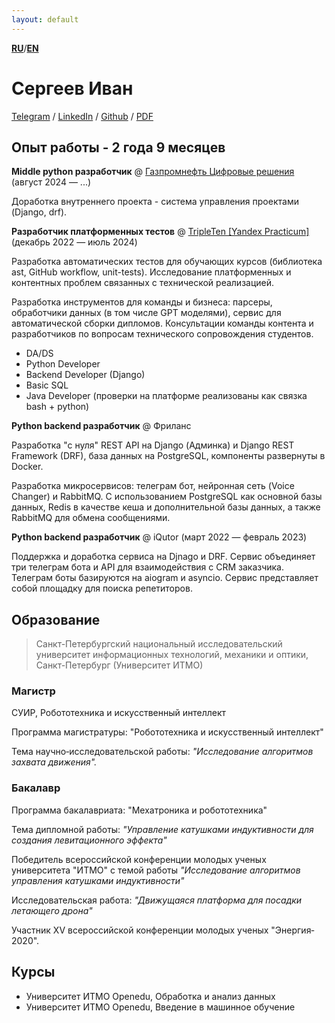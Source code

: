 ```yaml
---
layout: default
---
```


[**RU**](./index.html)/[**EN**](./resume_en.html)

# Сергеев Иван


[Telegram](https://t.me/Sergeevid) / [LinkedIn](https://www.linkedin.com/in/ivan-sergeev-b0b659254/) / [Github](https://github.com/seroburomalinoviy) / [PDF](./CV.pdf)


## Опыт работы - 2 года 9 месяцев

**Middle python разработчик** @ [Газпромнефть Цифровые решения](https://ds.gazprom-neft.ru/) (август 2024 — ...)

Доработка внутреннего проекта - система управления проектами (Django, drf).



**Разработчик платформенных тестов** @ [TripleTen \[Yandex Practicum\]](https://tripleten.com) (декабрь 2022 — июль 2024)

Разработка автоматических тестов для обучающих курсов (библиотека ast, GitHub workflow, unit-tests).
Исследование платформенных и контентных проблем связанных с технической реализацией.

Разработка инструментов для команды и бизнеса: парсеры, обработчики данных (в том числе GPT моделями), сервис для автоматической сборки дипломов.
Консультации команды контента и разработчиков по вопросам технического сопровождения студентов.

- DA/DS
- Python Developer
- Backend Developer (Django)
- Basic SQL
- Java Developer (проверки на платформе реализованы как связка bash + python)

**Python backend разработчик** @ Фриланс

Разработка "с нуля" REST API на Django (Админка) и Django REST Framework (DRF), база данных на PostgreSQL, компоненты развернуты в Docker.

Разработка микросервисов: телеграм бот, нейронная сеть (Voice Changer) и RabbitMQ. C использованием PostgreSQL как основной базы данных, Redis в качестве кеша и дополнительной базы данных, а также RabbitMQ для обмена сообщениями.

**Python backend разработчик** @ iQutor (март 2022 — февраль 2023)

Поддержка и доработка сервиса на Djnago и DRF. Сервис объединяет три телеграм бота и API для взаимодействия с CRM заказчика. Телеграм боты базируются на aiogram и asyncio. Сервис представляет собой площадку для поиска репетиторов.
## Образование

>Санкт-Петербургский национальный исследовательский университет информационных технологий, механики и оптики, Санкт-Петербург (Университет ИТМО)

### Магистр

СУИР, Робототехника и искусственный интеллект

Программа магистратуры: "Робототехника и искусственный интеллект"

Тема научно‐исследовательской работы: _"Исследование алгоритмов захвата движения"._

### Бакалавр

Программа бакалавриата: "Мехатроника и робототехника" 

Тема дипломной работы: _"Управление катушками индуктивности для создания левитационного эффекта"_

Победитель всероссийской конференции молодых ученых университета "ИТМО" с темой работы _"Исследование алгоритмов управления катушками индуктивности"_

Исследовательская работа: _"Движущаяся платформа для посадки летающего дрона"_

Участник XV всероссийской конференции молодых ученых "Энергия‐2020".

## Курсы

- Университет ИТМО
Openedu, Обработка и анализ данных
- Университет ИТМО
Openedu, Введение в машинное обучение